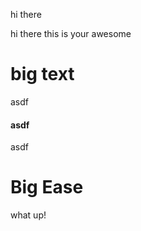 hi there



hi there this is your awesome&#x20;



# big text

asdf

#### asdf

asdf

# Big Ease

what up!